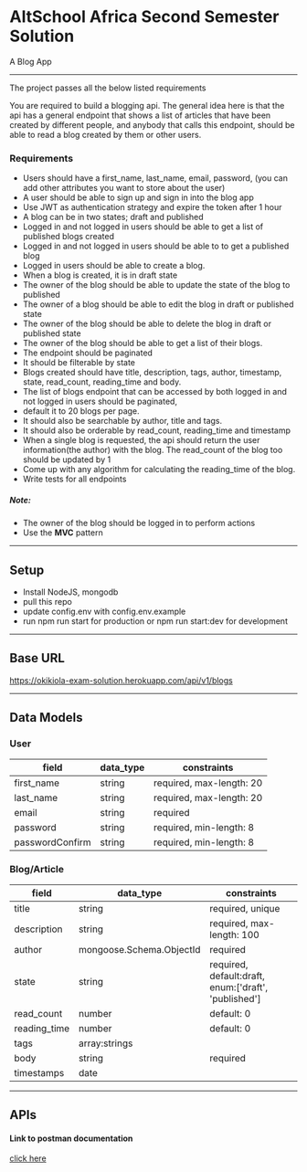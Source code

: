 # AltSchool Africa Second Semester Solution

A Blog App
___
The project passes all the below listed requirements

You are required to build a blogging api. The general idea here is that the api has a general endpoint that shows a list of articles that have been created by different people, and anybody that calls this endpoint, should be able to read a blog created by them or other users.

### Requirements
* Users should have a first_name, last_name, email, password, (you can add other attributes you want to store about the user)
* A user should be able to sign up and sign in into the blog app
* Use JWT as authentication strategy and expire the token after 1 hour
* A blog can be in two states; draft and published
* Logged in and not logged in users should be able to get a list of published blogs created
* Logged in and not logged in users should be able to to get a published blog
* Logged in users should be able to create a blog.
* When a blog is created, it is in draft state
* The owner of the blog should be able to update the state of the blog to published
* The owner of a blog should be able to edit the blog in draft or published state
* The owner of the blog should be able to delete the blog in draft or published state
* The owner of the blog should be able to get a list of their blogs. 
* The endpoint should be paginated
* It should be filterable by state
* Blogs created should have title, description, tags, author, timestamp, state, read_count, reading_time and body.
* The list of blogs endpoint that can be accessed by both logged in and not logged in users should be paginated, 
* default it to 20 blogs per page. 
* It should also be searchable by author, title and tags.
* It should also be orderable by read_count, reading_time and timestamp
* When a single blog is requested, the api should return the user information(the author) with the blog. The read_count of the blog too should be updated by 1
* Come up with any algorithm for calculating the reading_time of the blog.
* Write tests for all endpoints
##### Note:
* The owner of the blog should be logged in to perform actions
* Use the **MVC** pattern
___
## Setup
* Install NodeJS, mongodb
* pull this repo
* update config.env with config.env.example
* run npm run start for production or npm run start:dev for development
___
## Base URL
https://okikiola-exam-solution.herokuapp.com/api/v1/blogs
___

## Data Models
### User 

  | field | data_type | constraints|
  |-------|-----------|------------|
  |first_name|string|required, max-length: 20|
  |last_name|string|required, max-length: 20|
  |email|string|required|
  |password|string|required, min-length: 8|
  |passwordConfirm|string|required, min-length: 8|


### Blog/Article

 | field | data_type | constraints|
  |-------|-----------|------------|
  |title|string|required, unique|
  |description|string|required, max-length: 100|
  |author|mongoose.Schema.ObjectId|required|
  |state|string|required, default:draft, enum:['draft', 'published']|
  |read_count|number|default: 0|
  |reading_time|number|default: 0|
  |tags|array:strings||
  |body|string|required|
  |timestamps|date||

___
## APIs
#### Link to postman documentation
[click here](https://documenter.getpostman.com/view/22751768/2s8YRiJtRW)